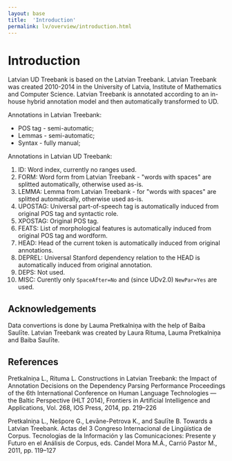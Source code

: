 ```yaml
---
layout: base
title:  'Introduction'
permalink: lv/overview/introduction.html
---
```


# Introduction

Latvian UD Treebank is based on the Latvian Treebank. Latvian Treebank was created 2010-2014 in the University of Latvia, Institute of Mathematics and Computer Science. Latvian Treebank is annotated according to an in-house hybrid annotation model and then automatically transformed to UD.

Annotations in Latvian Treebank:

* POS tag - semi-automatic;
* Lemmas - semi-automatic;
* Syntax - fully manual;

Annotations in Latvian UD Treebank:

1. ID: Word index, currently no ranges used.
2. FORM: Word form from Latvian Treebank - "words with spaces" are splitted automatically, otherwise used as-is.
3. LEMMA: Lemma from Latvian Treebank - for "words with spaces" are splitted automatically, otherwise used as-is.
4. UPOSTAG: Universal part-of-speech tag is automatically induced from original POS tag and syntactic role.
5. XPOSTAG: Original POS tag.
6. FEATS: List of morphological features is automatically induced from original POS tag and wordform.
7. HEAD: Head of the current token is automatically induced from original annotations.
8. DEPREL: Universal Stanford dependency relation to the HEAD is automatically induced from original annotation.
9. DEPS: Not used.
10. MISC: Curently only `SpaceAfter=No` and (since UDv2.0) `NewPar=Yes` are used.

## Acknowledgements

Data convertions is done by Lauma Pretkalniņa with the help of Baiba Saulīte. Latvian Treebank was created by Laura Rituma, Lauma Pretkalniņa and Baiba Saulīte.

## References

Pretkalniņa L., Rituma L. Constructions in Latvian Treebank: the Impact of Annotation Decisions on the Dependency Parsing Performance Proceedings of the 6th International Conference on Human Language Technologies — the Baltic Perspective (HLT 2014), Frontiers in Artificial Intelligence and Applications, Vol. 268, IOS Press, 2014, pp. 219–226

Pretkalniņa L., Nešpore G., Levāne-Petrova K., and Saulīte B. Towards a Latvian Treebank. Actas del 3 Congreso Internacional de Lingüística de Corpus. Tecnologias de la Información y las Comunicaciones: Presente y Futuro en el Análisis de Corpus, eds. Candel Mora M.Á., Carrió Pastor M., 2011, pp. 119–127
